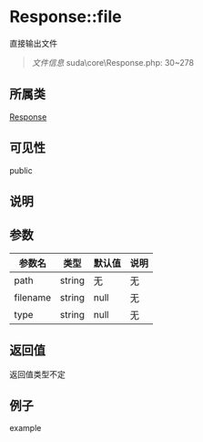 # Response::file
 直接输出文件
> *文件信息* suda\core\Response.php: 30~278
## 所属类 

[Response](../Response.md)

## 可见性

  public  
## 说明



## 参数

| 参数名 | 类型 | 默认值 | 说明 |
|--------|-----|-------|-------|
| path |  string | 无 | 无 |
| filename |  string | null | 无 |
| type |  string | null | 无 |

## 返回值
返回值类型不定

## 例子

example